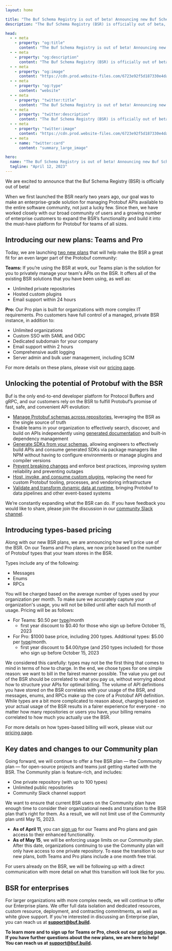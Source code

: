```yaml
---
layout: home

title: "The Buf Schema Registry is out of beta! Announcing new Buf Schema Registry plans and pricing updates"
description: "The Buf Schema Registry (BSR) is officially out of beta, and we're launching new pricing plans"

head:
  - - meta
    - property: "og:title"
      content: "The Buf Schema Registry is out of beta! Announcing new Buf Schema Registry plans and pricing updates"
  - - meta
    - property: "og:description"
      content: "The Buf Schema Registry (BSR) is officially out of beta, and we're launching new pricing plans"
  - - meta
    - property: "og:image"
      content: "https://cdn.prod.website-files.com/6723e92f5d187330e4da8144/6750ccb0dcfc0cba857a7c6b_BSR%20beta.png"
  - - meta
    - property: "og:type"
      content: "website"
  - - meta
    - property: "twitter:title"
      content: "The Buf Schema Registry is out of beta! Announcing new Buf Schema Registry plans and pricing updates"
  - - meta
    - property: "twitter:description"
      content: "The Buf Schema Registry (BSR) is officially out of beta, and we're launching new pricing plans"
  - - meta
    - property: "twitter:image"
      content: "https://cdn.prod.website-files.com/6723e92f5d187330e4da8144/6750ccb0dcfc0cba857a7c6b_BSR%20beta.png"
  - - meta
    - name: "twitter:card"
      content: "summary_large_image"

hero:
  name: "The Buf Schema Registry is out of beta! Announcing new Buf Schema Registry plans and pricing updates"
  tagline: "April 12, 2023"
---
```


We are excited to announce that the Buf Schema Registry (BSR) is officially out of beta!

When we first launched the BSR nearly two years ago, our goal was to make an enterprise-grade solution for managing Protobuf APIs available to the entire software community, not just a lucky few. Since then, we have worked closely with our broad community of users and a growing number of enterprise customers to expand the BSR’s functionality and build it into the must-have platform for Protobuf for teams of all sizes.

## Introducing our new plans: Teams and Pro

Today, we are launching [two new plans](https://buf.build/pricing) that will help make the BSR a great fit for an even larger part of the Protobuf community:

**Teams:** If you’re using the BSR at work, our Teams plan is the solution for you to privately manage your team's APIs on the BSR. It offers all of the existing BSR solutions that you have been using, as well as:

- Unlimited private repositories
- Hosted custom plugins
- Email support within 24 hours

**Pro:** Our Pro plan is built for organizations with more complex IT requirements. Pro customers have full control of a managed, private BSR instance, in addition to:

- Unlimited organizations
- Custom SSO with SAML and OIDC
- Dedicated subdomain for your company
- Email support within 2 hours
- Comprehensive audit logging
- Server admin and bulk user management, including SCIM

For more details on these plans, please visit our [pricing page](https://buf.build/pricing).

## Unlocking the potential of Protobuf with the BSR

Buf is the only end-to-end developer platform for Protocol Buffers and gRPC, and our customers rely on the BSR to fulfill Protobuf’s promise of fast, safe, and convenient API evolution:

- [Manage Protobuf schemas across repositories](/docs/bsr/module/dependency-management/index.md), leveraging the BSR as the single source of truth
- Enable teams in your organization to effectively search, discover, and build on APIs independently using [generated documentation](/docs/bsr/documentation/overview/index.md) and built-in dependency management
- [Generate SDKs from your schemas](/docs/bsr/remote-plugins/overview/index.md), allowing engineers to effectively build APIs and consume generated SDKs via package managers like NPM without having to configure environments or manage plugins and compiler versions
- [Prevent breaking changes](/docs/breaking/overview/index.md) and enforce best practices, improving system reliability and preventing outages
- [Host, invoke, and consume custom plugins](/docs/bsr/remote-plugins/overview/index.md), replacing the need for custom Protobuf tooling, processes, and vendoring infrastructure
- [Validate and transform dynamic data at runtime](/docs/bsr/reflection/prototransform/index.md), bringing Protobuf to data pipelines and other event-based systems

We’re constantly expanding what the BSR can do. If you have feedback you would like to share, please join the discussion in our [community Slack channel](https://buf.build/b/slack).

## Introducing types-based pricing

Along with our new BSR plans, we are announcing how we’ll price use of the BSR. On our Teams and Pro plans, we now price based on the number of Protobuf types that your team stores in the BSR.

Types include any of the following:

- Messages
- Enums
- RPCs

You will be charged based on the average number of types used by your organization per month. To make sure we accurately capture your organization's usage, you will not be billed until after each full month of usage. Pricing will be as follows:

- For Teams: $0.50 per [type](https://buf.build/pricing#faqs)/month
  - first year discount to $0.40 for those who sign up before October 15, 2023
- For Pro: $1000 base price, including 200 types. Additional types: $5.00 per [type](https://buf.build/pricing#faqs)/month.
  - first year discount to $4.00/type (and 250 types included) for those who sign up before October 15, 2023

We considered this carefully: types may not be the first thing that comes to mind in terms of how to charge. In the end, we chose types for one simple reason: we want to bill in the fairest manner possible. The value you get out of the BSR should be correlated to what you pay us, without worrying about how to structure your APIs for optimal billing. The volume of API definitions you have stored on the BSR correlates with your usage of the BSR, and messages, enums, and RPCs make up the core of a Protobuf API definition. While types are a bit more complicated to reason about, charging based on your actual usage of the BSR results in a fairer experience for everyone - no matter how many repositories or users you have, your billing remains correlated to how much you actually use the BSR.

For more details on how types-based billing will work, please visit our [pricing page](https://buf.build/pricing).

## Key dates and changes to our Community plan

Going forward, we will continue to offer a free BSR plan — the Community plan — for open-source projects and teams just getting started with the BSR. The Community plan is feature-rich, and includes:

- One private repository (with up to 100 types)
- Unlimited public repositories
- Community Slack channel support

We want to ensure that current BSR users on the Community plan have enough time to consider their organizational needs and transition to the BSR plan that’s right for them. As a result, we will not limit use of the Community plan until May 15, 2023.

- **As of April 11**, you can [sign up](https://buf.build/pricing) for our Teams and Pro plans and gain access to their enhanced functionality.
- **As of May 15**, we will be enforcing usage limits on our Community plan. After this date, organizations continuing to use the Community plan will only have access to one private repository. To ease the transition to our new plans, both Teams and Pro plans include a one month free trial.

For users already on the BSR, we will be following up with a direct communication with more detail on what this transition will look like for you.

## BSR for enterprises

For larger organizations with more complex needs, we will continue to offer our Enterprise plans. We offer full data isolation and dedicated resources, custom resource, deployment, and contracting commitments, as well as white glove support. If you’re interested in discussing an Enterprise plan, you can reach us at [**support@buf.build**](mailto:support@buf.build)**.**

**To learn more and to sign up for Teams or Pro, check out our** [**pricing**](https://buf.build/pricing) **page. If you have further questions about the new plans, we are here to help! You can reach us at** [**support@buf.build**](mailto:support@buf.build)**.**

‍
